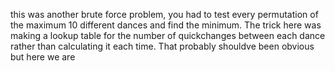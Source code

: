 this was another brute force problem, you had to test every permutation of the maximum 10 different dances and find the minimum. 
The trick here was making a lookup table for the number of quickchanges between each dance rather than calculating it each time.
That probably shouldve been obvious but here we are
